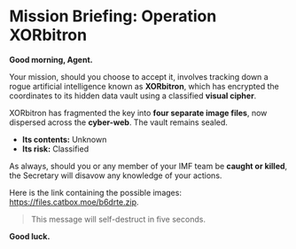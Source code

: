 # Mission Briefing: Operation XORbitron

**Good morning, Agent.**

Your mission, should you choose to accept it, involves tracking down a rogue artificial intelligence known as **XORbitron**, which has encrypted the coordinates to its hidden data vault using a classified **visual cipher**.

XORbitron has fragmented the key into **four separate image files**, now dispersed across the **cyber-web**. The vault remains sealed.  
- **Its contents:** Unknown  
- **Its risk:** Classified  

As always, should you or any member of your IMF team be **caught or killed**, the Secretary will disavow any knowledge of your actions.

Here is the link containing the possible images: https://files.catbox.moe/b6drte.zip.

> This message will self-destruct in five seconds.  

**Good luck.**
